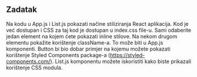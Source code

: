 ## Zadatak

Na kodu u App.js i List.js pokazati načine stiliziranja React aplikacija.
Kod je već dostupan i CSS za taj kod je dostupan u index.css file-u.
Sami odaberite jedan element na kojem ćete pokazati inline stilove. Na nekom drugom elementu pokažite korištenje className-a. To može biti u App.js komponenti.
Button bi bio dobar primjer na kojemu možete pokazati korištenje Styled Components package-a (https://styled-components.com/).
List.js komponentu možete iskoristiti kako biste prikazali korištenje CSS modula.

